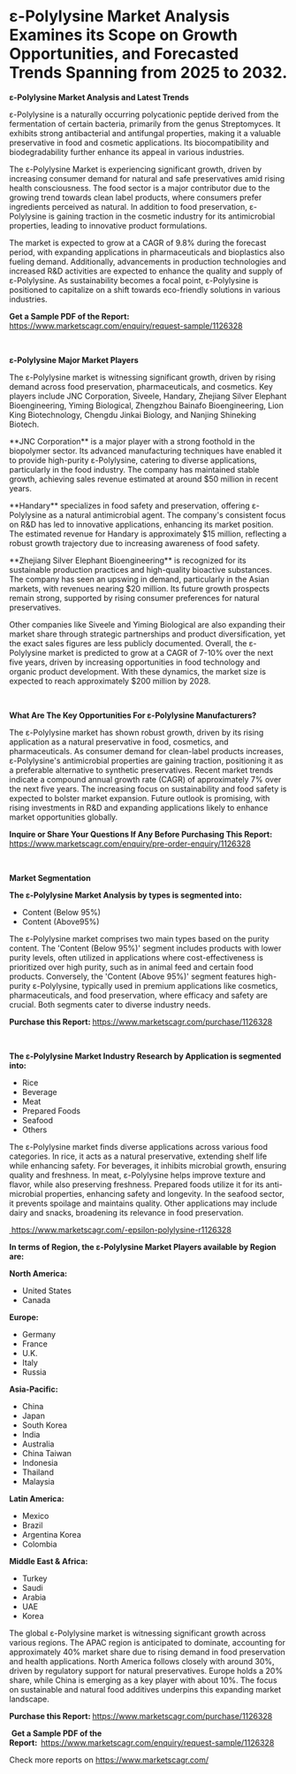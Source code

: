 <p><h1>ε-Polylysine Market Analysis Examines its Scope on Growth Opportunities, and Forecasted Trends Spanning from 2025 to 2032.</h1></p><p><strong>ε-Polylysine Market Analysis and Latest Trends</strong></p>
<p><p>ε-Polylysine is a naturally occurring polycationic peptide derived from the fermentation of certain bacteria, primarily from the genus Streptomyces. It exhibits strong antibacterial and antifungal properties, making it a valuable preservative in food and cosmetic applications. Its biocompatibility and biodegradability further enhance its appeal in various industries.</p><p>The ε-Polylysine Market is experiencing significant growth, driven by increasing consumer demand for natural and safe preservatives amid rising health consciousness. The food sector is a major contributor due to the growing trend towards clean label products, where consumers prefer ingredients perceived as natural. In addition to food preservation, ε-Polylysine is gaining traction in the cosmetic industry for its antimicrobial properties, leading to innovative product formulations.</p><p>The market is expected to grow at a CAGR of 9.8% during the forecast period, with expanding applications in pharmaceuticals and bioplastics also fueling demand. Additionally, advancements in production technologies and increased R&D activities are expected to enhance the quality and supply of ε-Polylysine. As sustainability becomes a focal point, ε-Polylysine is positioned to capitalize on a shift towards eco-friendly solutions in various industries.</p></p>
<p><strong>Get a Sample PDF of the Report:&nbsp;</strong> <a href="https://www.marketscagr.com/enquiry/request-sample/1126328?utm_campaign=2097&utm_medium=2&utm_source=Github&utm_content=ia&utm_term=15022025&utm_id=e-polylysine">https://www.marketscagr.com/enquiry/request-sample/1126328</a></p>
<p>&nbsp;</p>
<p><strong>ε-Polylysine Major Market Players</strong></p>
<p><p>The ε-Polylysine market is witnessing significant growth, driven by rising demand across food preservation, pharmaceuticals, and cosmetics. Key players include JNC Corporation, Siveele, Handary, Zhejiang Silver Elephant Bioengineering, Yiming Biological, Zhengzhou Bainafo Bioengineering, Lion King Biotechnology, Chengdu Jinkai Biology, and Nanjing Shineking Biotech.</p><p>**JNC Corporation** is a major player with a strong foothold in the biopolymer sector. Its advanced manufacturing techniques have enabled it to provide high-purity ε-Polylysine, catering to diverse applications, particularly in the food industry. The company has maintained stable growth, achieving sales revenue estimated at around $50 million in recent years.</p><p>**Handary** specializes in food safety and preservation, offering ε-Polylysine as a natural antimicrobial agent. The company's consistent focus on R&D has led to innovative applications, enhancing its market position. The estimated revenue for Handary is approximately $15 million, reflecting a robust growth trajectory due to increasing awareness of food safety.</p><p>**Zhejiang Silver Elephant Bioengineering** is recognized for its sustainable production practices and high-quality bioactive substances. The company has seen an upswing in demand, particularly in the Asian markets, with revenues nearing $20 million. Its future growth prospects remain strong, supported by rising consumer preferences for natural preservatives.</p><p>Other companies like Siveele and Yiming Biological are also expanding their market share through strategic partnerships and product diversification, yet the exact sales figures are less publicly documented. Overall, the ε-Polylysine market is predicted to grow at a CAGR of 7-10% over the next five years, driven by increasing opportunities in food technology and organic product development. With these dynamics, the market size is expected to reach approximately $200 million by 2028.</p></p>
<p>&nbsp;</p>
<p><strong>What Are The Key Opportunities For ε-Polylysine Manufacturers?</strong></p>
<p><p>The ε-Polylysine market has shown robust growth, driven by its rising application as a natural preservative in food, cosmetics, and pharmaceuticals. As consumer demand for clean-label products increases, ε-Polylysine's antimicrobial properties are gaining traction, positioning it as a preferable alternative to synthetic preservatives. Recent market trends indicate a compound annual growth rate (CAGR) of approximately 7% over the next five years. The increasing focus on sustainability and food safety is expected to bolster market expansion. Future outlook is promising, with rising investments in R&D and expanding applications likely to enhance market opportunities globally.</p></p>
<p><strong>Inquire or Share Your Questions If Any Before Purchasing This Report:</strong> <a href="https://www.marketscagr.com/enquiry/pre-order-enquiry/1126328?utm_campaign=2097&utm_medium=2&utm_source=Github&utm_content=ia&utm_term=15022025&utm_id=e-polylysine">https://www.marketscagr.com/enquiry/pre-order-enquiry/1126328</a></p>
<p>&nbsp;</p>
<p><strong>Market Segmentation</strong></p>
<p><strong>The ε-Polylysine Market Analysis by types is segmented into:</strong></p>
<p><ul><li>Content (Below 95%)</li><li>Content (Above95%)</li></ul></p>
<p><p>The ε-Polylysine market comprises two main types based on the purity content. The 'Content (Below 95%)' segment includes products with lower purity levels, often utilized in applications where cost-effectiveness is prioritized over high purity, such as in animal feed and certain food products. Conversely, the 'Content (Above 95%)' segment features high-purity ε-Polylysine, typically used in premium applications like cosmetics, pharmaceuticals, and food preservation, where efficacy and safety are crucial. Both segments cater to diverse industry needs.</p></p>
<p><strong>Purchase this Report:&nbsp;</strong><a href="https://www.marketscagr.com/purchase/1126328?utm_campaign=2097&utm_medium=2&utm_source=Github&utm_content=ia&utm_term=15022025&utm_id=e-polylysine">https://www.marketscagr.com/purchase/1126328</a></p>
<p>&nbsp;</p>
<p><strong>The ε-Polylysine Market Industry Research by Application is segmented into:</strong></p>
<p><ul><li>Rice</li><li>Beverage</li><li>Meat</li><li>Prepared Foods</li><li>Seafood</li><li>Others</li></ul></p>
<p><p>The ε-Polylysine market finds diverse applications across various food categories. In rice, it acts as a natural preservative, extending shelf life while enhancing safety. For beverages, it inhibits microbial growth, ensuring quality and freshness. In meat, ε-Polylysine helps improve texture and flavor, while also preserving freshness. Prepared foods utilize it for its anti-microbial properties, enhancing safety and longevity. In the seafood sector, it prevents spoilage and maintains quality. Other applications may include dairy and snacks, broadening its relevance in food preservation.</p></p>
<p><a href="https://www.marketscagr.com/-epsilon-polylysine-r1126328?utm_campaign=2097&utm_medium=2&utm_source=Github&utm_content=ia&utm_term=15022025&utm_id=e-polylysine">&nbsp;https://www.marketscagr.com/-epsilon-polylysine-r1126328</a></p>
<p><strong>In terms of Region, the ε-Polylysine Market Players available by Region are:</strong></p>
<p>
    <p> <strong> North America: </strong>
        <ul>
            <li>United States</li>
            <li>Canada</li>
        </ul>
        </p> 
    <p> <strong> Europe: </strong>
        <ul>
            <li>Germany</li>
            <li>France</li>
            <li>U.K.</li>
            <li>Italy</li>
            <li>Russia</li>
        </ul>
        </p> 
    <p> <strong> Asia-Pacific: </strong>
        <ul>
            <li>China</li>
            <li>Japan</li>
            <li>South Korea</li>
            <li>India</li>
            <li>Australia</li>
            <li>China Taiwan</li>
            <li>Indonesia</li>
            <li>Thailand</li>
            <li>Malaysia</li>
        </ul>
        </p> 
    <p> <strong> Latin America: </strong>
        <ul>
            <li>Mexico</li>
            <li>Brazil</li>
            <li>Argentina Korea</li>
            <li>Colombia</li>
        </ul>
        </p> 
    <p> <strong> Middle East & Africa: </strong>
        <ul>
            <li>Turkey</li>
            <li>Saudi</li>
            <li>Arabia</li>
            <li>UAE</li>
            <li>Korea</li>
        </ul>
    </p>
    </p>
<p><p>The global ε-Polylysine market is witnessing significant growth across various regions. The APAC region is anticipated to dominate, accounting for approximately 40% market share due to rising demand in food preservation and health applications. North America follows closely with around 30%, driven by regulatory support for natural preservatives. Europe holds a 20% share, while China is emerging as a key player with about 10%. The focus on sustainable and natural food additives underpins this expanding market landscape.</p></p>
<p><strong>Purchase this Report: </strong><a href="https://www.marketscagr.com/purchase/1126328?utm_campaign=2097&utm_medium=2&utm_source=Github&utm_content=ia&utm_term=15022025&utm_id=e-polylysine">https://www.marketscagr.com/purchase/1126328</a></p>
<p>&nbsp;<strong>Get a Sample PDF of the Report:&nbsp;&nbsp;</strong><a href="https://www.marketscagr.com/enquiry/request-sample/1126328?utm_campaign=2097&utm_medium=2&utm_source=Github&utm_content=ia&utm_term=15022025&utm_id=e-polylysine">https://www.marketscagr.com/enquiry/request-sample/1126328</a></p>
<p><strong></strong></p>
<p>Check more reports on <a href="https://www.marketscagr.com/?utm_campaign=2097&utm_medium=2&utm_source=Github&utm_content=ia&utm_term=15022025&utm_id=e-polylysine">https://www.marketscagr.com/</a></p>